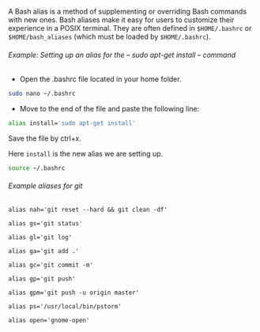 A Bash alias is a method of supplementing or overriding Bash commands with new ones. Bash aliases make it easy for users to customize their experience in a POSIX terminal. They are often defined in `$HOME/.bashrc` or `$HOME/bash_aliases` (which must be loaded by `$HOME/.bashrc`).


###### Example: Setting up an alias for the – sudo apt-get install – command

- Open the .bashrc file located in your home folder.

```bash
sudo nano ~/.bashrc
```

- Move to the end of the file and paste the following line:

```bash
alias install='sudo apt-get install'
```
Save the file by ctrl+x.

Here `install` is the new alias we are setting up.


```bash
source ~/.bashrc
```


###### Example aliases for git

```text
alias nah='git reset --hard && git clean -df'

alias gs='git status'

alias gl='git log'

alias ga='git add .'

alias gc='git commit -m'

alias gp='git push'

alias gpm='git push -u origin master'

alias ps='/usr/local/bin/pstorm'

alias open='gnome-open'
```
